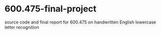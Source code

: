 # 600.475-final-project
source code and final report for 600.475 on handwritten English lowercase letter recognition
